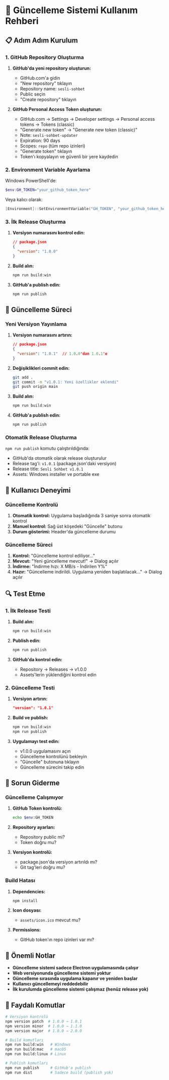 # 🔄 Güncelleme Sistemi Kullanım Rehberi

## 📋 Adım Adım Kurulum

### 1. GitHub Repository Oluşturma

1. **GitHub'da yeni repository oluşturun:**
   - GitHub.com'a gidin
   - "New repository" tıklayın
   - Repository name: `sesli-sohbet`
   - Public seçin
   - "Create repository" tıklayın

2. **GitHub Personal Access Token oluşturun:**
   - GitHub.com → Settings → Developer settings → Personal access tokens → Tokens (classic)
   - "Generate new token" → "Generate new token (classic)"
   - Note: `sesli-sohbet-updater`
   - Expiration: 90 days
   - Scopes: `repo` (tüm repo izinleri)
   - "Generate token" tıklayın
   - Token'ı kopyalayın ve güvenli bir yere kaydedin

### 2. Environment Variable Ayarlama

Windows PowerShell'de:
```powershell
$env:GH_TOKEN="your_github_token_here"
```

Veya kalıcı olarak:
```powershell
[Environment]::SetEnvironmentVariable("GH_TOKEN", "your_github_token_here", "User")
```

### 3. İlk Release Oluşturma

1. **Versiyon numarasını kontrol edin:**
   ```json
   // package.json
   {
     "version": "1.0.0"
   }
   ```

2. **Build alın:**
   ```bash
   npm run build:win
   ```

3. **GitHub'a publish edin:**
   ```bash
   npm run publish
   ```

## 🚀 Güncelleme Süreci

### Yeni Versiyon Yayınlama

1. **Versiyon numarasını artırın:**
   ```json
   // package.json
   {
     "version": "1.0.1"  // 1.0.0'dan 1.0.1'e
   }
   ```

2. **Değişiklikleri commit edin:**
   ```bash
   git add .
   git commit -m "v1.0.1: Yeni özellikler eklendi"
   git push origin main
   ```

3. **Build alın:**
   ```bash
   npm run build:win
   ```

4. **GitHub'a publish edin:**
   ```bash
   npm run publish
   ```

### Otomatik Release Oluşturma

`npm run publish` komutu çalıştırıldığında:
- GitHub'da otomatik olarak release oluşturulur
- Release tag'i: `v1.0.1` (package.json'daki versiyon)
- Release title: `Sesli Sohbet v1.0.1`
- Assets: Windows installer ve portable exe

## 🎯 Kullanıcı Deneyimi

### Güncelleme Kontrolü

1. **Otomatik kontrol:** Uygulama başladığında 3 saniye sonra otomatik kontrol
2. **Manuel kontrol:** Sağ üst köşedeki "Güncelle" butonu
3. **Durum gösterimi:** Header'da güncelleme durumu

### Güncelleme Süreci

1. **Kontrol:** "Güncelleme kontrol ediliyor..."
2. **Mevcut:** "Yeni güncelleme mevcut!" → Dialog açılır
3. **İndirme:** "İndirme hızı: X MB/s - İndirilen Y%"
4. **Hazır:** "Güncelleme indirildi. Uygulama yeniden başlatılacak..." → Dialog açılır

## 🔍 Test Etme

### 1. İlk Release Testi

1. **Build alın:**
   ```bash
   npm run build:win
   ```

2. **Publish edin:**
   ```bash
   npm run publish
   ```

3. **GitHub'da kontrol edin:**
   - Repository → Releases → v1.0.0
   - Assets'lerin yüklendiğini kontrol edin

### 2. Güncelleme Testi

1. **Versiyon artırın:**
   ```json
   "version": "1.0.1"
   ```

2. **Build ve publish:**
   ```bash
   npm run build:win
   npm run publish
   ```

3. **Uygulamayı test edin:**
   - v1.0.0 uygulamasını açın
   - Güncelleme kontrolünü bekleyin
   - "Güncelle" butonuna tıklayın
   - Güncelleme sürecini takip edin

## 🐛 Sorun Giderme

### Güncelleme Çalışmıyor

1. **GitHub Token kontrolü:**
   ```bash
   echo $env:GH_TOKEN
   ```

2. **Repository ayarları:**
   - Repository public mi?
   - Token doğru mu?

3. **Versiyon kontrolü:**
   - package.json'da versiyon artırıldı mı?
   - Git tag'leri doğru mu?

### Build Hatası

1. **Dependencies:**
   ```bash
   npm install
   ```

2. **Icon dosyası:**
   - `assets/icon.ico` mevcut mu?

3. **Permissions:**
   - GitHub token'ın repo izinleri var mı?

## 📝 Önemli Notlar

- **Güncelleme sistemi sadece Electron uygulamasında çalışır**
- **Web versiyonunda güncelleme sistemi yoktur**
- **Güncelleme sırasında uygulama kapanır ve yeniden başlar**
- **Kullanıcı güncellemeyi reddedebilir**
- **İlk kurulumda güncelleme sistemi çalışmaz (henüz release yok)**

## 🔗 Faydalı Komutlar

```bash
# Versiyon kontrolü
npm version patch  # 1.0.0 → 1.0.1
npm version minor  # 1.0.0 → 1.1.0
npm version major  # 1.0.0 → 2.0.0

# Build komutları
npm run build:win   # Windows
npm run build:mac   # macOS
npm run build:linux # Linux

# Publish komutları
npm run publish     # GitHub'a publish
npm run dist        # Sadece build (publish yok)
``` 